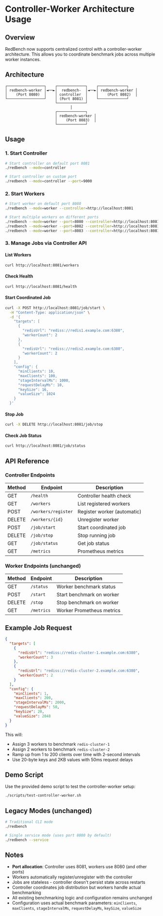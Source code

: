 # Controller-Worker Architecture Usage

## Overview

RedBench now supports centralized control with a controller-worker architecture. This allows you to coordinate benchmark jobs across multiple worker instances.

## Architecture

```
┌─────────────────┐    ┌─────────────┐    ┌─────────────┐
│ redbench-worker │◄──►│  redbench-  │◄──►│ redbench-worker │
│    (Port 8080)  │    │ controller  │    │    (Port 8082)  │
└─────────────────┘    │ (Port 8081) │    └─────────────┘
                       └─────────────┘
                              │
                       ┌─────────────┐
                       │ redbench-worker │
                       │    (Port 8083)  │
                       └─────────────┘
```

## Usage

### 1. Start Controller

```bash
# Start controller on default port 8081
./redbench --mode=controller

# Start controller on custom port
./redbench --mode=controller --port=9000
```

### 2. Start Workers

```bash
# Start worker on default port 8080
./redbench --mode=worker --controller=http://localhost:8081

# Start multiple workers on different ports
./redbench --mode=worker --port=8080 --controller=http://localhost:8081
./redbench --mode=worker --port=8082 --controller=http://localhost:8081
./redbench --mode=worker --port=8083 --controller=http://localhost:8081
```

### 3. Manage Jobs via Controller API

#### List Workers
```bash
curl http://localhost:8081/workers
```

#### Check Health
```bash
curl http://localhost:8081/health
```

#### Start Coordinated Job
```bash
curl -X POST http://localhost:8081/job/start \
  -H "Content-Type: application/json" \
  -d '{
    "targets": [
      {
        "redisUrl": "rediss://redis1.example.com:6380",
        "workerCount": 2
      },
      {
        "redisUrl": "rediss://redis2.example.com:6380",
        "workerCount": 2
      }
    ],
    "config": {
      "minClients": 10,
      "maxClients": 100,
      "stageIntervalMs": 1000,
      "requestDelayMs": 10,
      "keySize": 16,
      "valueSize": 1024
    }
  }'
```

#### Stop Job
```bash
curl -X DELETE http://localhost:8081/job/stop
```

#### Check Job Status
```bash
curl http://localhost:8081/job/status
```

## API Reference

### Controller Endpoints

| Method | Endpoint | Description |
|--------|----------|-------------|
| GET | `/health` | Controller health check |
| GET | `/workers` | List registered workers |
| POST | `/workers/register` | Register worker (automatic) |
| DELETE | `/workers/{id}` | Unregister worker |
| POST | `/job/start` | Start coordinated job |
| DELETE | `/job/stop` | Stop running job |
| GET | `/job/status` | Get job status |
| GET | `/metrics` | Prometheus metrics |

### Worker Endpoints (unchanged)

| Method | Endpoint | Description |
|--------|----------|-------------|
| GET | `/status` | Worker benchmark status |
| POST | `/start` | Start benchmark on worker |
| DELETE | `/stop` | Stop benchmark on worker |
| GET | `/metrics` | Worker Prometheus metrics |

## Example Job Request

```json
{
  "targets": [
    {
      "redisUrl": "rediss://redis-cluster-1.example.com:6380",
      "workerCount": 3
    },
    {
      "redisUrl": "rediss://redis-cluster-2.example.com:6380",
      "workerCount": 2
    }
  ],
  "config": {
    "minClients": 1,
    "maxClients": 200,
    "stageIntervalMs": 2000,
    "requestDelayMs": 50,
    "keySize": 20,
    "valueSize": 2048
  }
}
```

This will:
- Assign 3 workers to benchmark `redis-cluster-1`
- Assign 2 workers to benchmark `redis-cluster-2`
- Ramp up from 1 to 200 clients over time with 2-second intervals
- Use 20-byte keys and 2KB values with 50ms request delays

## Demo Script

Use the provided demo script to test the controller-worker setup:

```bash
./scripts/test-controller-worker.sh
```

## Legacy Modes (unchanged)

```bash
# Traditional CLI mode
./redbench

# Single service mode (uses port 8080 by default)
./redbench --service
```

## Notes

- **Port allocation**: Controller uses 8081, workers use 8080 (and other ports)
- Workers automatically register/unregister with the controller
- Jobs are stateless - controller doesn't persist state across restarts
- Controller coordinates job distribution but workers handle actual benchmarking
- All existing benchmarking logic and configuration remains unchanged
- Configuration uses actual benchmark parameters: `minClients`, `maxClients`, `stageIntervalMs`, `requestDelayMs`, `keySize`, `valueSize`
